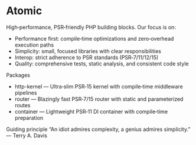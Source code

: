 # Atomic

High‑performance, PSR‑friendly PHP building blocks. Our focus is on:

- Performance first: compile‑time optimizations and zero‑overhead execution paths
- Simplicity: small, focused libraries with clear responsibilities
- Interop: strict adherence to PSR standards (PSR‑7/11/12/15)
- Quality: comprehensive tests, static analysis, and consistent code style

Packages
- http-kernel — Ultra‑slim PSR‑15 kernel with compile‑time middleware pipelines
- router — Blazingly fast PSR‑7/15 router with static and parameterized routes
- container — Lightweight PSR‑11 DI container with compile‑time preparation

Guiding principle
“An idiot admires complexity, a genius admires simplicity.” — Terry A. Davis

